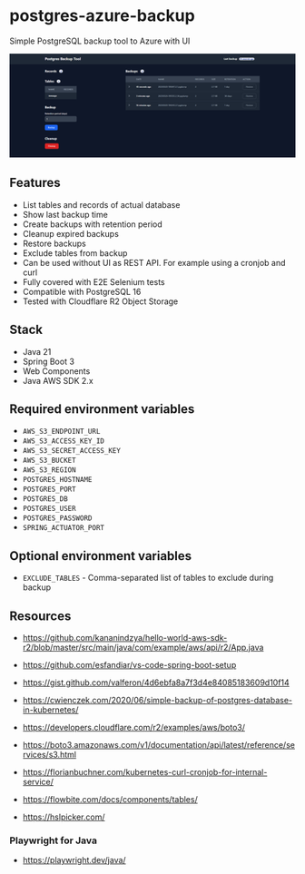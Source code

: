 # postgres-azure-backup
Simple PostgreSQL backup tool to Azure with UI

![PostgreSQL backup tool screenshot](docs/postrgress-backup-tool-1.png)

## Features
- List tables and records of actual database
- Show last backup time
- Create backups with retention period
- Cleanup expired backups
- Restore backups
- Exclude tables from backup
- Can be used without UI as REST API. For example using a cronjob and curl
- Fully covered with E2E Selenium tests
- Compatible with PostgreSQL 16
- Tested with Cloudflare R2 Object Storage

## Stack
- Java 21
- Spring Boot 3
- Web Components
- Java AWS SDK 2.x 

## Required environment variables
- `AWS_S3_ENDPOINT_URL`
- `AWS_S3_ACCESS_KEY_ID`
- `AWS_S3_SECRET_ACCESS_KEY`
- `AWS_S3_BUCKET`
- `AWS_S3_REGION`
- `POSTGRES_HOSTNAME`
- `POSTGRES_PORT`
- `POSTGRES_DB`
- `POSTGRES_USER`
- `POSTGRES_PASSWORD`
- `SPRING_ACTUATOR_PORT`

## Optional environment variables

- `EXCLUDE_TABLES` - Comma-separated list of tables to exclude during backup

## Resources

- https://github.com/kananindzya/hello-world-aws-sdk-r2/blob/master/src/main/java/com/example/aws/api/r2/App.java
- https://github.com/esfandiar/vs-code-spring-boot-setup
- https://gist.github.com/valferon/4d6ebfa8a7f3d4e84085183609d10f14
- https://cwienczek.com/2020/06/simple-backup-of-postgres-database-in-kubernetes/
- https://developers.cloudflare.com/r2/examples/aws/boto3/
- https://boto3.amazonaws.com/v1/documentation/api/latest/reference/services/s3.html
- https://florianbuchner.com/kubernetes-curl-cronjob-for-internal-service/

- https://flowbite.com/docs/components/tables/
- https://hslpicker.com/

### Playwright for Java

- https://playwright.dev/java/
